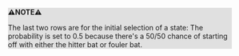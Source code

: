 <div style="margin:2em; background-color: #e0e0e0;">

<strong>⚠️NOTE️️️⚠️</strong>

The last two rows are for the initial selection of a state: The probability is set to 0.5 because there's a 50/50 chance of starting off with either the hitter bat or fouler bat.
</div>

